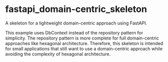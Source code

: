 # fastapi_domain-centric_skeleton
A skeleton for a lightweight domain-centric approach using FastAPI. 

This example uses DbContext instead of the repository pattern for simplicity. The repository pattern is more complete for full domain-centric approaches like hexagonal architecture. Therefore, this skeleton is intended for small applications that still want to use a domain-centric approach while avoiding the complexity of hexagonal architecture.
